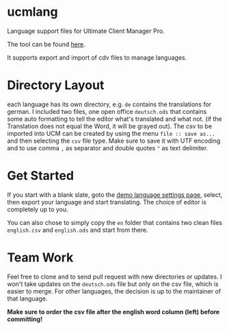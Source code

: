 # ucmlang

Language support files for Ultimate Client Manager Pro.

The tool can be found [here](http://ultimateclientmanager.com).

It supports export and import of cdv files to manage languages.

# Directory Layout
each language has its own directory, e.g. ```de``` contains the translations for german.
I included two files, one open office ```deutsch.ods``` that contains some auto formatting to tell the editor what's translated and what not. (if the Translation does not equal the Word, it will be grayed out).
The csv to be imported into UCM can be created by using the menu ```file :: save as...``` and then selecting the ```csv``` file type. Make sure to save it with UTF encoding and to use comma ```,``` as separator and double quotes ```"``` as text delimiter.

# Get Started
If you start with a blank slate, goto the [demo language settings page](http://ultimateclientmanager.com/demo/config.config_admin/language.language_settings/), select, then export your language and start translating. The choice of editor is completely up to you. 

You can also chose to simply copy the ```en``` folder that contains two clean files ```english.csv``` and ```english.ods``` and start from there.
 
# Team Work
Feel free to clone and to send pull request with new directories or updates. I won't take updates on the ```deutsch.ods``` file but only on the csv file, which is easier to merge. For other languages, the decision is up to the maintainer of that language.

**Make sure to order the csv file after the english word column (left) before committing!**